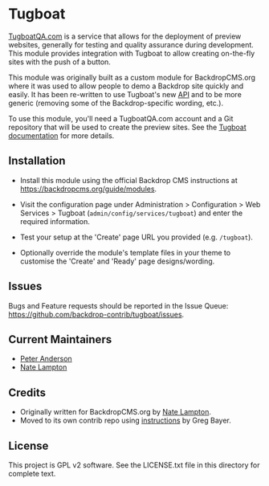 Tugboat
=======

[TugboatQA.com](https://tugboatqa.com/) is a service that allows for the deployment of
preview websites, generally for testing and quality assurance during
development. This module provides integration with Tugboat to allow creating
on-the-fly sites with the push of a button.

This module was originally built as a custom module for BackdropCMS.org where it
was used to allow people to demo a Backdrop site quickly and easily. It has been
re-written to use Tugboat's new [API](https://api.tugboatqa.com/) and to be more
generic (removing some of the Backdrop-specific wording, etc.).

To use this module, you'll need a TugboatQA.com account and a Git repository that
will be used to create the preview sites. See the
[Tugboat documentation](https://docs.tugboatqa.com/setting-up-tugboat/) for more
details.

Installation
------------

- Install this module using the official Backdrop CMS instructions at
  https://backdropcms.org/guide/modules.

- Visit the configuration page under Administration > Configuration > Web
  Services > Tugboat (`admin/config/services/tugboat`) and enter the required
  information.

- Test your setup at the 'Create' page URL you provided (e.g. `/tugboat`).

- Optionally override the module's template files in your theme to customise the
  'Create' and 'Ready' page designs/wording.

Issues
------

Bugs and Feature requests should be reported in the Issue Queue:
https://github.com/backdrop-contrib/tugboat/issues.

Current Maintainers
-------------------

- [Peter Anderson](https://github.com/BWPanda)
- [Nate Lampton](https://github.com/quicksketch)

Credits
-------

- Originally written for BackdropCMS.org by
  [Nate Lampton](https://github.com/quicksketch).
- Moved to its own contrib repo using
  [instructions](https://gbayer.com/development/moving-files-from-one-git-repository-to-another-preserving-history/)
  by Greg Bayer.

License
-------

This project is GPL v2 software.
See the LICENSE.txt file in this directory for complete text.
